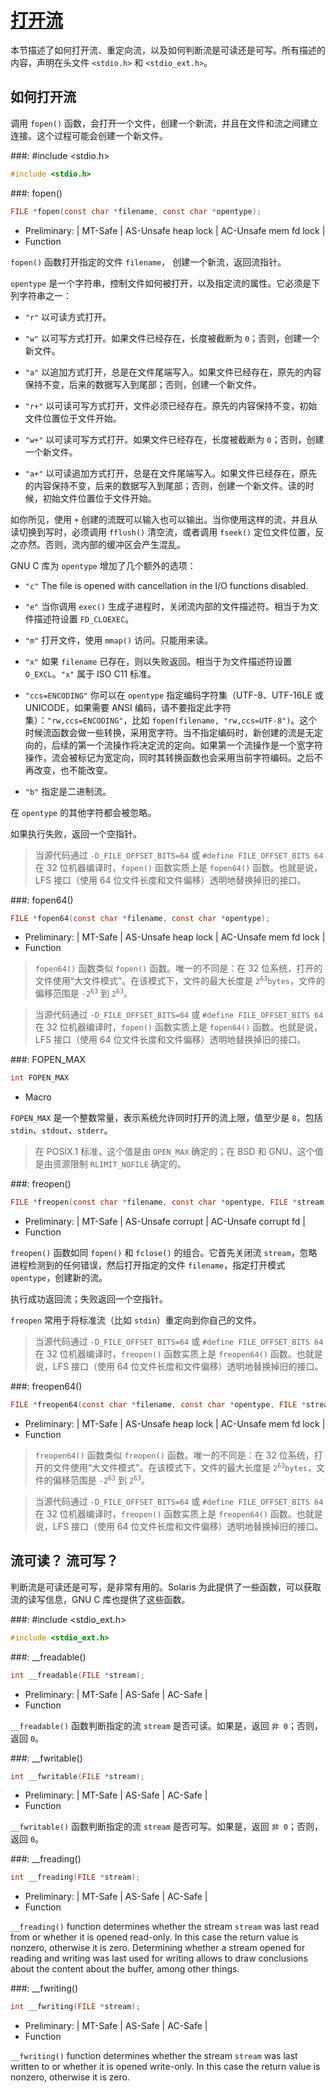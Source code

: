 # [打开流](https://www.gnu.org/software/libc/manual/html_node/Opening-Streams.html#Opening-Streams)

本节描述了如何打开流、重定向流，以及如何判断流是可读还是可写。所有描述的内容，声明在头文件 `<stdio.h>` 和 `<stdio_ext.h>`。

## 如何打开流

调用 `fopen()` 函数，会打开一个文件，创建一个新流，并且在文件和流之间建立连接。这个过程可能会创建一个新文件。

###: #include &lt;stdio.h&gt;

```c
#include <stdio.h>
```

###: fopen()

```c
FILE *fopen(const char *filename, const char *opentype);
```

* Preliminary: | MT-Safe | AS-Unsafe heap lock | AC-Unsafe mem fd lock |
* Function

`fopen()` 函数打开指定的文件 `filename`， 创建一个新流，返回流指针。

`opentype` 是一个字符串，控制文件如何被打开，以及指定流的属性。它必须是下列字符串之一：

* `"r"` 以可读方式打开。

* `"w"` 以可写方式打开。如果文件已经存在，长度被截断为 `0`；否则，创建一个新文件。

* `"a"` 以追加方式打开，总是在文件尾端写入。如果文件已经存在，原先的内容保持不变，后来的数据写入到尾部；否则，创建一个新文件。

* `"r+"` 以可读可写方式打开，文件必须已经存在。原先的内容保持不变，初始文件位置位于文件开始。

* `"w+"` 以可读可写方式打开。如果文件已经存在，长度被截断为 `0`；否则，创建一个新文件。

* `"a+"` 以可读追加方式打开，总是在文件尾端写入。如果文件已经存在，原先的内容保持不变，后来的数据写入到尾部；否则，创建一个新文件。读的时候，初始文件位置位于文件开始。

如你所见，使用 `+` 创建的流既可以输入也可以输出。当你使用这样的流，并且从读切换到写时，必须调用 `fflush()` 清空流，或者调用 `fseek()` 定位文件位置，反之亦然。否则，流内部的缓冲区会产生混乱。

GNU C 库为 `opentype` 增加了几个额外的选项：

* `"c"` The file is opened with cancellation in the I/O functions disabled. 

* `"e"` 当你调用 `exec()` 生成子进程时，关闭流内部的文件描述符。相当于为文件描述符设置 `FD_CLOEXEC`。

* `"m"` 打开文件，使用 `mmap()` 访问。只能用来读。

* `"x"` 如果 `filename` 已存在，则以失败返回。相当于为文件描述符设置 `O_EXCL`。`"x"` 属于 ISO C11 标准。

* `"ccs=ENCODING"` 你可以在 `opentype` 指定编码字符集（UTF-8、UTF-16LE 或 UNICODE，如果需要 ANSI 编码，请不要指定此字符集）：`"rw,ccs=ENCODING"`，比如 `fopen(filename, "rw,ccs=UTF-8")`。这个时候流函数会做一些转换，采用宽字符。当不指定编码时，新创建的流是无定向的，后续的第一个流操作将决定流的定向。如果第一个流操作是一个宽字符操作，流会被标记为宽定向，同时其转换函数也会采用当前字符编码。之后不再改变，也不能改变。

* `"b"` 指定是二进制流。

在 `opentype` 的其他字符都会被忽略。

如果执行失败，返回一个空指针。

> 当源代码通过 `-D_FILE_OFFSET_BITS=64` 或 `#define FILE_OFFSET_BITS 64` 在 32 位机器编译时，`fopen()` 函数实质上是 `fopen64()` 函数。也就是说，LFS 接口（使用 64 位文件长度和文件偏移）透明地替换掉旧的接口。   

###: fopen64()

```c
FILE *fopen64(const char *filename, const char *opentype);
```

* Preliminary: | MT-Safe | AS-Unsafe heap lock | AC-Unsafe mem fd lock |
* Function

> `fopen64()` 函数类似 `fopen()` 函数。唯一的不同是：在 32 位系统，打开的文件使用“大文件模式”。在该模式下，文件的最大长度是 <code>2<sup>63</sup>bytes</code>，文件的偏移范围是 <code>-2<sup>63</sup></code> 到 <code>2<sup>63</sup></code>。

<span>

> 当源代码通过 `-D_FILE_OFFSET_BITS=64` 或 `#define FILE_OFFSET_BITS 64` 在 32 位机器编译时，`fopen()` 函数实质上是 `fopen64()` 函数。也就是说，LFS 接口（使用 64 位文件长度和文件偏移）透明地替换掉旧的接口。   

###: FOPEN_MAX

```c
int FOPEN_MAX
```

* Macro

`FOPEN_MAX` 是一个整数常量，表示系统允许同时打开的流上限，值至少是 `8`，包括 `stdin`、`stdout`、`stderr`。

> 在 POSIX.1 标准，这个值是由 `OPEN_MAX` 确定的；在 BSD 和 GNU，这个值是由资源限制 `RLIMIT_NOFILE` 确定的。

###: freopen()

```c
FILE *freopen(const char *filename, const char *opentype, FILE *stream);
```

* Preliminary: | MT-Safe | AS-Unsafe corrupt | AC-Unsafe corrupt fd |
* Function

`freopen()` 函数如同 `fopen()` 和 `fclose()` 的组合。它首先关闭流 `stream`，忽略进程检测到的任何错误，然后打开指定的文件 `filename`，指定打开模式 `opentype`，创建新的流。

执行成功返回流；失败返回一个空指针。

`freopen` 常用于将标准流（比如 `stdin`）重定向到你自己的文件。

> 当源代码通过 `-D_FILE_OFFSET_BITS=64` 或 `#define FILE_OFFSET_BITS 64` 在 32 位机器编译时，`freopen()` 函数实质上是 `freopen64()` 函数。也就是说，LFS 接口（使用 64 位文件长度和文件偏移）透明地替换掉旧的接口。 

###: freopen64()

```c
FILE *freopen64(const char *filename, const char *opentype, FILE *stream);
```

* Preliminary: | MT-Safe | AS-Unsafe heap lock | AC-Unsafe mem fd lock |
* Function

> `freopen64()` 函数类似 `freopen()` 函数。唯一的不同是：在 32 位系统，打开的文件使用“大文件模式”。在该模式下，文件的最大长度是 <code>2<sup>63</sup>bytes</code>，文件的偏移范围是 <code>-2<sup>63</sup></code> 到 <code>2<sup>63</sup></code>。

<span>

> 当源代码通过 `-D_FILE_OFFSET_BITS=64` 或 `#define FILE_OFFSET_BITS 64` 在 32 位机器编译时，`freopen()` 函数实质上是 `freopen64()` 函数。也就是说，LFS 接口（使用 64 位文件长度和文件偏移）透明地替换掉旧的接口。
  
###
  
## 流可读？ 流可写？

判断流是可读还是可写，是非常有用的。Solaris 为此提供了一些函数，可以获取流的读写信息，GNU C 库也提供了这些函数。

###: #include &lt;stdio_ext.h&gt;

```c
#include <stdio_ext.h>
```

###: __freadable()

```c
int __freadable(FILE *stream);
```

* Preliminary: | MT-Safe | AS-Safe | AC-Safe |
* Function

`__freadable()` 函数判断指定的流 `stream` 是否可读。如果是，返回 `非 0`；否则，返回 `0`。

###: __fwritable()

```c
int __fwritable(FILE *stream);
```

* Preliminary: | MT-Safe | AS-Safe | AC-Safe |
* Function

`__fwritable()` 函数判断指定的流 `stream` 是否可写。如果是，返回 `非 0`；否则，返回 `0`。

###: __freading()

```c
int __freading(FILE *stream);
```

* Preliminary: | MT-Safe | AS-Safe | AC-Safe |
* Function

`__freading()` function determines whether the stream `stream` was last read from or whether it is opened read-only. In this case the return value is nonzero, otherwise it is zero. Determining whether a stream opened for reading and writing was last used for writing allows to draw conclusions about the content about the buffer, among other things. 

###: __fwriting()

```c
int __fwriting(FILE *stream);
```

* Preliminary: | MT-Safe | AS-Safe | AC-Safe |
* Function

`__fwriting()` function determines whether the stream `stream` was last written to or whether it is opened write-only. In this case the return value is nonzero, otherwise it is zero. 

###
